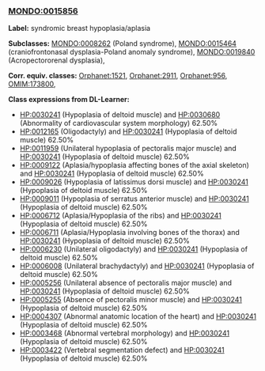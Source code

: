 
### [MONDO:0015856](http://purl.obolibrary.org/obo/MONDO_0015856)
**Label:** syndromic breast hypoplasia/aplasia

**Subclasses:** [MONDO:0008262](http://purl.obolibrary.org/obo/MONDO_0008262) (Poland syndrome), [MONDO:0015464](http://purl.obolibrary.org/obo/MONDO_0015464) (craniofrontonasal dysplasia-Poland anomaly syndrome), [MONDO:0019840](http://purl.obolibrary.org/obo/MONDO_0019840) (Acropectororenal dysplasia), 

**Corr. equiv. classes:** [Orphanet:1521](http://www.orpha.net/ORDO/Orphanet_1521), [Orphanet:2911](http://www.orpha.net/ORDO/Orphanet_2911), [Orphanet:956](http://www.orpha.net/ORDO/Orphanet_956), [OMIM:173800](http://purl.obolibrary.org/obo/OMIM_173800), 

**Class expressions from DL-Learner:**

- [HP:0030241](http://purl.obolibrary.org/obo/HP_0030241) (Hypoplasia of deltoid muscle) and [HP:0030680](http://purl.obolibrary.org/obo/HP_0030680) (Abnormality of cardiovascular system morphology) 62.50%
- [HP:0012165](http://purl.obolibrary.org/obo/HP_0012165) (Oligodactyly) and [HP:0030241](http://purl.obolibrary.org/obo/HP_0030241) (Hypoplasia of deltoid muscle) 62.50%
- [HP:0011959](http://purl.obolibrary.org/obo/HP_0011959) (Unilateral hypoplasia of pectoralis major muscle) and [HP:0030241](http://purl.obolibrary.org/obo/HP_0030241) (Hypoplasia of deltoid muscle) 62.50%
- [HP:0009122](http://purl.obolibrary.org/obo/HP_0009122) (Aplasia/hypoplasia affecting bones of the axial skeleton) and [HP:0030241](http://purl.obolibrary.org/obo/HP_0030241) (Hypoplasia of deltoid muscle) 62.50%
- [HP:0009026](http://purl.obolibrary.org/obo/HP_0009026) (Hypoplasia of latissimus dorsi muscle) and [HP:0030241](http://purl.obolibrary.org/obo/HP_0030241) (Hypoplasia of deltoid muscle) 62.50%
- [HP:0009011](http://purl.obolibrary.org/obo/HP_0009011) (Hypoplasia of serratus anterior muscle) and [HP:0030241](http://purl.obolibrary.org/obo/HP_0030241) (Hypoplasia of deltoid muscle) 62.50%
- [HP:0006712](http://purl.obolibrary.org/obo/HP_0006712) (Aplasia/Hypoplasia of the ribs) and [HP:0030241](http://purl.obolibrary.org/obo/HP_0030241) (Hypoplasia of deltoid muscle) 62.50%
- [HP:0006711](http://purl.obolibrary.org/obo/HP_0006711) (Aplasia/Hypoplasia involving bones of the thorax) and [HP:0030241](http://purl.obolibrary.org/obo/HP_0030241) (Hypoplasia of deltoid muscle) 62.50%
- [HP:0006230](http://purl.obolibrary.org/obo/HP_0006230) (Unilateral oligodactyly) and [HP:0030241](http://purl.obolibrary.org/obo/HP_0030241) (Hypoplasia of deltoid muscle) 62.50%
- [HP:0006008](http://purl.obolibrary.org/obo/HP_0006008) (Unilateral brachydactyly) and [HP:0030241](http://purl.obolibrary.org/obo/HP_0030241) (Hypoplasia of deltoid muscle) 62.50%
- [HP:0005256](http://purl.obolibrary.org/obo/HP_0005256) (Unilateral absence of pectoralis major muscle) and [HP:0030241](http://purl.obolibrary.org/obo/HP_0030241) (Hypoplasia of deltoid muscle) 62.50%
- [HP:0005255](http://purl.obolibrary.org/obo/HP_0005255) (Absence of pectoralis minor muscle) and [HP:0030241](http://purl.obolibrary.org/obo/HP_0030241) (Hypoplasia of deltoid muscle) 62.50%
- [HP:0004307](http://purl.obolibrary.org/obo/HP_0004307) (Abnormal anatomic location of the heart) and [HP:0030241](http://purl.obolibrary.org/obo/HP_0030241) (Hypoplasia of deltoid muscle) 62.50%
- [HP:0003468](http://purl.obolibrary.org/obo/HP_0003468) (Abnormal vertebral morphology) and [HP:0030241](http://purl.obolibrary.org/obo/HP_0030241) (Hypoplasia of deltoid muscle) 62.50%
- [HP:0003422](http://purl.obolibrary.org/obo/HP_0003422) (Vertebral segmentation defect) and [HP:0030241](http://purl.obolibrary.org/obo/HP_0030241) (Hypoplasia of deltoid muscle) 62.50%



